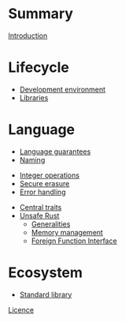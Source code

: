 # Summary

[Introduction](introduction.md)

# Lifecycle

- [Development environment](devenv.md)
- [Libraries](libraries.md)

# Language

- [Language guarantees](guarantees.md)
- [Naming](naming.md)
<!-- - [Macros](macros.md) -->
- [Integer operations](integer.md)
- [Secure erasure](erasure.md)
- [Error handling](errors.md)
<!-- - [Type system](typesystem.md) -->
- [Central traits](central_traits.md)
- [Unsafe Rust](unsafe.md)
  - [Generalities](unsafe/generalities.md)
  - [Memory management](unsafe/memory.md)
  - [Foreign Function Interface](unsafe/ffi.md)

# Ecosystem

- [Standard library](standard.md)

[Licence](LICENCE.md)

<!-- TODO - [Test and fuzzing](testfuzz.md) -->
